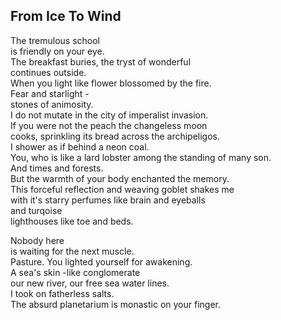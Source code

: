 From Ice To Wind
----------------
The tremulous school  
is friendly on your eye.  
The breakfast buries, the tryst of wonderful  
continues outside.  
When you light like flower blossomed by the fire.  
Fear and starlight -  
stones of animosity.  
I do not mutate in the city of imperalist invasion.  
If you were not the peach the changeless moon  
cooks, sprinkling its bread across the archipeligos.  
I shower as if behind a neon coal.  
You, who is like a lard lobster among the standing of many son.  
And times and forests.  
But the warmth of your body enchanted the memory.  
This forceful reflection and weaving goblet shakes me  
with it's starry perfumes like brain and eyeballs  
and turqoise  
lighthouses like toe and beds.  
  
Nobody here  
is waiting for the next muscle.  
Pasture. You lighted yourself for awakening.  
A sea's skin -like conglomerate  
our new river, our free sea water lines.  
I took on fatherless salts.  
The absurd planetarium is monastic on your finger.  
